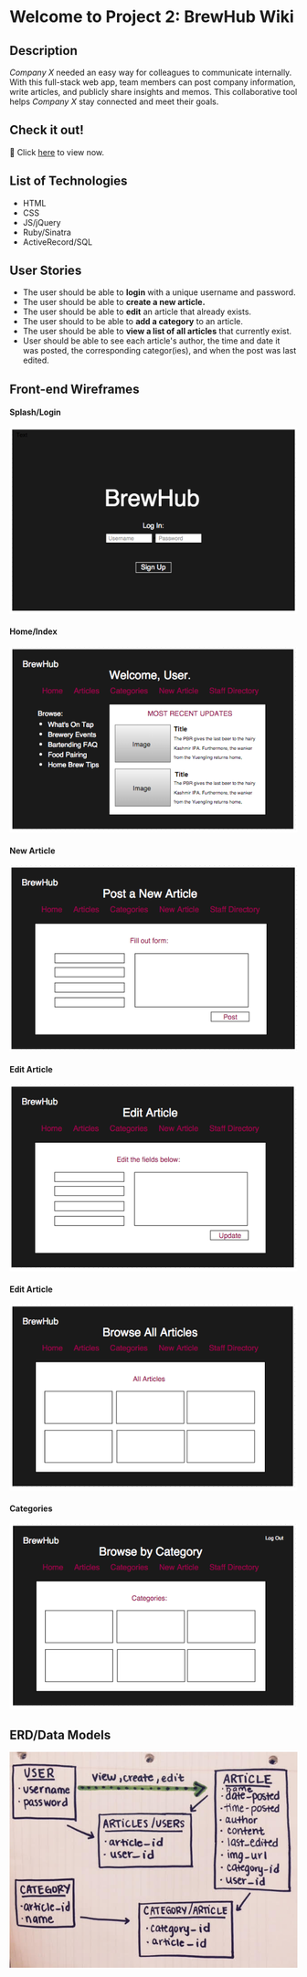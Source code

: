 # Welcome to Project 2: BrewHub Wiki

## Description
*Company X* needed an easy way for colleagues to communicate internally. With this full-stack web app, team members can post company information, write articles, and publicly share insights and memos. This collaborative tool helps *Company X* stay connected and meet their goals.

## Check it out!

:beers: Click [here](http://kimhart.github.io/Project2_Wiki/) to view now.

## List of Technologies
* HTML
* CSS
* JS/jQuery
* Ruby/Sinatra
* ActiveRecord/SQL

## User Stories
* The user should be able to **login** with a unique username and password.
* The user should be able to **create a new article.**
* The user should be able to **edit** an article that already exists.
* The user should to be able to **add a category** to an article.
* The user should be able to **view a list of all articles** that currently exist.
* User should be able to see each article's author, the time and date it was posted, the corresponding categor(ies), and when the post was last edited. 

## Front-end Wireframes
#### Splash/Login
![splash](/public/img/WF_splash_login.png)
#### Home/Index
![index](/public/img/WF_index_page.png)
#### New Article
![new_article](/public/img/WF_new_article.png)
#### Edit Article
![edit_article](/public/img/WF_edit.png)
#### Edit Article
![all_articles](/public/img/WF_all_articles.png)
#### Categories
![categories](/public/img/WF_categories.png)

## ERD/Data Models 

![ERD](/public/img/ERD.jpg)

